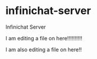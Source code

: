 infinichat-server
=================

Infinichat Server


I am editing a file on here!!!!!!!!!!

I am also editing a file on here!!
